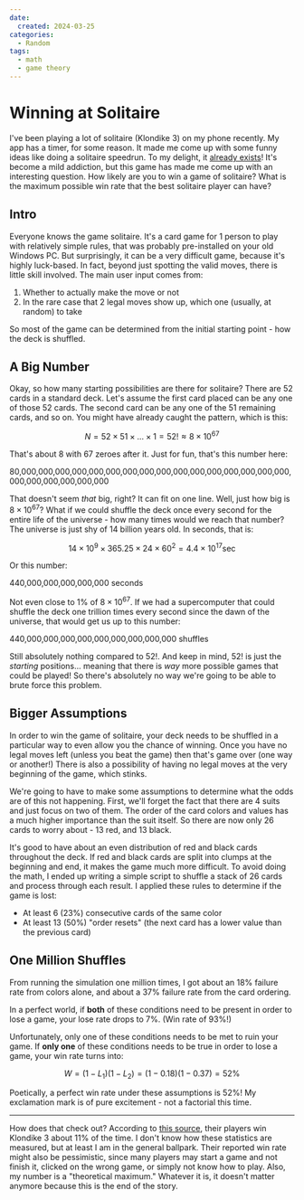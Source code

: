 ```yaml
---
date:
  created: 2024-03-25
categories:
  - Random
tags:
  - math
  - game theory
---
```

# Winning at Solitaire

I've been playing a lot of solitaire (Klondike 3) on my phone recently. My app has a timer, for some reason. It made me come up with some funny ideas like doing a solitaire speedrun. To my delight, it [already exists](https://www.speedrun.com/solitaire)! It's become a mild addiction, but this game has made me come up with an interesting question. How likely are you to win a game of solitaire? What is the maximum possible win rate that the best solitaire player can have?

<!-- more -->

## Intro

Everyone knows the game solitaire. It's a card game for 1 person to play with relatively simple rules, that was probably pre-installed on your old Windows PC. But surprisingly, it can be a very difficult game, because it's highly luck-based. In fact, beyond just spotting the valid moves, there is little skill involved. The main user input comes from:

1. Whether to actually make the move or not
1. In the rare case that 2 legal moves show up, which one (usually, at random) to take

So most of the game can be determined from the initial starting point - how the deck is shuffled.

## A Big Number

Okay, so how many starting possibilities are there for solitaire? There are 52 cards in a standard deck. Let's assume the first card placed can be any one of those 52 cards. The second card can be any one of the 51 remaining cards, and so on. You might have already caught the pattern, which is this:

$$
N = 52 \times 51 \times \dots \times 1 = 52! \approx 8 \times 10^{67}
$$

That's about 8 with 67 zeroes after it. Just for fun, that's this number here:

80,000,000,000,000,000,000,000,000,000,000,000,000,000,000,000,000,000,000,000,000,000,000

That doesn't seem *that* big, right? It can fit on one line. Well, just how big is $8 \times 10^{67}$? What if we could shuffle the deck once every second for the entire life of the universe - how many times would we reach that number? The universe is just shy of 14 billion years old. In seconds, that is:

$$
14 \times 10^{9} \times 365.25 \times 24 \times 60^{2} = 4.4 \times 10^{17} \text{sec}
$$

Or this number:

440,000,000,000,000,000 seconds

Not even close to 1% of $8 \times 10^{67}$. If we had a supercomputer that could shuffle the deck one trillion times every second since the dawn of the universe, that would get us up to this number:

440,000,000,000,000,000,000,000,000,000 shuffles

Still absolutely nothing compared to $52!$. And keep in mind, $52!$ is just the *starting* positions... meaning that there is *way* more possible games that could be played! So there's absolutely no way we're going to be able to brute force this problem.

## Bigger Assumptions

In order to win the game of solitaire, your deck needs to be shuffled in a particular way to even allow you the chance of winning. Once you have no legal moves left (unless you beat the game) then that's game over (one way or another!) There is also a possibility of having no legal moves at the very beginning of the game, which stinks.

We're going to have to make some assumptions to determine what the odds are of this not happening. First, we'll forget the fact that there are 4 suits and just focus on two of them. The order of the card colors and values has a much higher importance than the suit itself. So there are now only 26 cards to worry about - 13 red, and 13 black.

It's good to have about an even distribution of red and black cards throughout the deck. If red and black cards are split into clumps at the beginning and end, it makes the game much more difficult. To avoid doing the math, I ended up writing a simple script to shuffle a stack of 26 cards and process through each result. I applied these rules to determine if the game is lost:

- At least 6 (23%) consecutive cards of the same color
- At least 13 (50%) "order resets" (the next card has a lower value than the previous card)

## One Million Shuffles

From running the simulation one million times, I got about an 18% failure rate from colors alone, and about a 37% failure rate from the card ordering. 

In a perfect world, if **both** of these conditions need to be present in order to lose a game, your lose rate drops to 7%. (Win rate of 93%!)

Unfortunately, only one of these conditions needs to be met to ruin your game. If **only one** of these conditions needs to be true in order to lose a game, your win rate turns into:

$$
W = (1-L_{1})(1-L_{2}) = (1-0.18)(1-0.37) = 52\%
$$

Poetically, a perfect win rate under these assumptions is 52%! My exclamation mark is of pure excitement - not a factorial this time.

---

How does that check out? According to [this source](https://solitaired.com/odds-of-winning-solitaire), their players win Klondike 3 about 11% of the time. I don't know how these statistics are measured, but at least I am in the general ballpark. Their reported win rate might also be pessimistic, since many players may start a game and not finish it, clicked on the wrong game, or simply not know how to play. Also, my number is a "theoretical maximum." Whatever it is, it doesn't matter anymore because this is the end of the story.